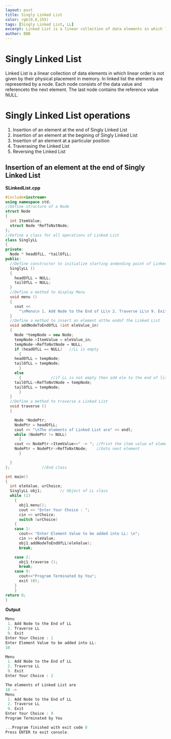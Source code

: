 ```yaml
---
layout: post
title: Singly Linked List
color: rgb(0,0,255) 
tags: [Singly Linked List, LL]
excerpt: Linked List is a linear collection of data elements in which linear order is not given by their physical placement in memory.
author: BBB
---
```


# Singly Linked List

Linked List is a linear collection of data elements in which linear order is not given by their physical placement in memory. In linked list the elements are represented by a node. Each node consists of the data value and referenceto the next element. The last node contains the reference value NULL.

# Singly Linked List operations
1. Insertion of an element at the end of Singly Linked List
2. Insertion of an element at the begining of Singly Linked List
3. Insertion of an element at a particular position
4. Traverasing the Linked List
5. Reversing the Linked List


## Insertion of an element at the end of Singly Linked List

**SLinkedList.cpp**
```cpp
#include<iostream>
using namespace std;
//Define structure of a Node
struct Node
{
  int ItemValue;
  struct Node *RefToNxtNode;
};
//Define a class for all operations of Linked List
class SinglyLL
{
private:
  Node * headOfLL, *tailOfLL;
public:
  //Define constructor to initialize starting andending point of Linked List
  SinglyLL ()
  {
    headOfLL = NULL;
    tailOfLL = NULL;
  }
  //Define a method to display Menu
  void menu ()
  {
    cout <<
      "\nMenu\n 1. Add Node to the End of LL\n 2. Traverse LL\n 9. Exit\n";
  }
  //Define a method to insert an element atthe endof the Linked List 
  void addNodeToEndOfLL (int eleValue_in)
  {
    Node *tempNode = new Node;
    tempNode->ItemValue = eleValue_in;
    tempNode->RefToNxtNode = NULL;
    if (headOfLL == NULL)	//LL is empty
      {
	headOfLL = tempNode;
	tailOfLL = tempNode;
      }
    else
      {				//if LL is not empty then add ele to the end of list
	tailOfLL->RefToNxtNode = tempNode;
	tailOfLL = tempNode;
      }
  }
  //Define a method to traverse a Linked List
  void traverse ()
  {

    Node *NodePtr;
    NodePtr = headOfLL;
    cout << "\nThe elements of Linked List are" << endl;
    while (NodePtr != NULL)
      {
	cout << NodePtr->ItemValue<<" -> ";	//Print the item value of element
	NodePtr = NodePtr->RefToNxtNode;	//Goto next element
      }

  }
};				//End class

int main()
{
  int eleValue, urChoice;
  SinglyLL obj1;		// Object of LL class
  while (1)
    {
      obj1.menu();
      cout << "Enter Your Choice : ";
      cin >> urChoice;
      switch (urChoice)
	{
	case 1:
	  cout<< "Enter Element Value to be added into LL: \n";
	  cin >> eleValue;
	  obj1.addNodeToEndOfLL(eleValue);
	  break;

	case 2:
      obj1.traverse ();
	  break;
	case 9:
	  cout<<"Program Terminated by You";
	  exit (0);
	}
    }
return 0;
}
```
**Output**
```cpp
Menu
 1. Add Node to the End of LL
 2. Traverse LL
 9. Exit
Enter Your Choice : 1
Enter Element Value to be added into LL: 
10

Menu
 1. Add Node to the End of LL
 2. Traverse LL
 9. Exit
Enter Your Choice : 2

The elements of Linked List are
10 -> 
Menu
 1. Add Node to the End of LL
 2. Traverse LL
 9. Exit
Enter Your Choice : 9
Program Terminated by You

...Program finished with exit code 0                                                                     
Press ENTER to exit console. 
```
